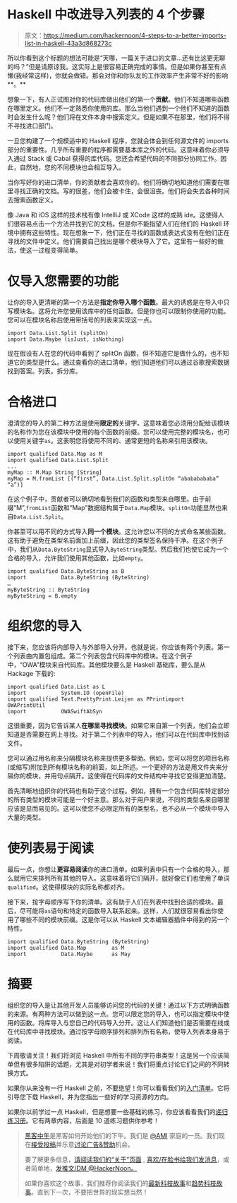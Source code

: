 # Haskell 中改进导入列表的 4 个步骤

> 原文：<https://medium.com/hackernoon/4-steps-to-a-better-imports-list-in-haskell-43a3d868273c>

所以你看到这个标题的想法可能是“天哪，一篇关于进口的文章…还有比这更无聊的吗？”但是请原谅我。这实际上是很容易正确完成的事情。但是如果你甚至有点懒(我经常这样)，你就会做错。那会对你和你队友的工作效率产生非常不好的影响**。**

想象一下，有人正试图对你的代码库做出他们的第一个**贡献**。他们不知道哪些函数在哪里定义。他们不一定熟悉你使用的库。那么当他们遇到一个他们不知道的函数时会发生什么呢？他们将在文件本身中搜索定义。但是如果不在那里，他们将不得不寻找进口部门。

一旦您构建了一个规模适中的 Haskell 程序，您就会体会到任何源文件的 imports 部分的重要性。几乎所有重要的程序都需要基本库之外的代码。这意味着你必须导入通过 Stack 或 Cabal 获得的库代码。您还会希望代码的不同部分协同工作。因此，自然地，您的不同模块也会相互导入。

当你写好你的进口清单，你的贡献者会喜欢你的。他们将确切地知道他们需要在哪里寻找正确的文档。写的很差，他们会被卡住，会很沮丧。他们将会失去各种时间去搜索函数定义。

像 Java 和 iOS 这样的技术栈有像 IntelliJ 或 XCode 这样的成熟 ide。这使得人们很容易点击一个方法并找到它的文档。但是你不能指望人们在他们的 Haskell 环境中拥有这些特性。现在想象一下，他们正在寻找的函数或表达式没有在他们正在寻找的文件中定义。他们需要自己找出是哪个模块导入了它。这里有一些好的做法，使这一过程变得简单。

# 仅导入您需要的功能

让你的导入更清晰的第一个方法是**指定你导入哪个函数**。最大的诱惑是在导入中只写模块名。这将允许您使用该库中的任何函数。但是你也可以限制你使用的功能。您可以在模块名称后使用带括号的列表来实现这一点。

```
import Data.List.Split (splitOn) 
import Data.Maybe (isJust, isNothing)
```

现在假设有人在您的代码中看到了 splitOn 函数，但不知道它是做什么的，也不知道它的类型是什么。通过查看你的进口清单，他们知道他们可以通过谷歌搜索数据找到答案。列表。拆分库。

# 合格进口

澄清您的导入的第二种方法是使用**限定的**关键字。这意味着您必须用分配给该模块的名称作为您在该模块中使用的每个函数的前缀。您可以使用完整的模块名，也可以使用关键字`as`。这表明您将使用不同的、通常更短的名称来引用该模块。

```
import qualified Data.Map as M
import qualified Data.List.Split
...
myMap :: M.Map String [String]
myMap = M.fromList [(“first”, Data.List.Split.splitOn “abababababa” “a”)]
```

在这个例子中，贡献者可以确切地看到我们的函数和类型来自哪里。由于前缀“M”,`fromList`函数和“Map”数据结构属于`Data.Map`模块。`splitOn`功能显然也来自`Data.List.Split`。

你甚至可以用不同的方式导入**同一个模块**。这允许您以不同的方式命名某些函数。这有助于避免在类型名前面加上前缀，因此您的类型签名保持干净。在这个例子中，我们从`Data.ByteString`显式导入`ByteString`类型。然后我们也使它成为一个合格的导入，允许我们使用其他函数，比如`empty`。

```
import qualified Data.ByteString as B
import           Data.ByteString (ByteString)
…
myByteString :: ByteString
myByteString = B.empty
```

# 组织您的导入

接下来，您应该将内部导入与外部导入分开。也就是说，你应该有两个列表。第一个列表由内置包组成。第二个列表包含代码库中的模块。在这个例子中，“OWA”模块来自代码库。其他模块要么是 Haskell 基础库，要么是从 Hackage 下载的:

```
import qualified Data.List as L
import           System.IO (openFile)
import qualified Text.PrettyPrint.Leijen as PPrintimport           OWAPrintUtil
import           OWASwiftAbSyn
```

这很重要，因为它告诉某人**在哪里寻找模块**。如果它来自第一个列表，他们会立即知道是否需要在网上寻找。对于第二个列表中的导入，他们可以在代码库中找到该文件。

您可以通过用名称来分隔模块名称来提供更多帮助。例如，您可以将您的项目名称(或缩写)附加到所有模块名称的前面，如上所述。一个更好的方法是用文件夹来分隔你的模块，并用句点隔开。这使得在代码库的文件结构中寻找它变得更加清楚。

首先清晰地组织你的代码也有助于这个过程。例如，拥有一个包含代码库特定部分的所有类型的模块可能是一个好主意。那么对于用户来说，不同的类型名来自哪里应该是显而易见的。这可以使您不必限定所有的类型名，也不必从一个模块中导入大量的类型。

# 使列表易于阅读

最后一点，你想让**更容易阅读**你的进口清单。如果列表中只有一个合格的导入，那么就用它来排列所有其他的导入。这意味着将它们隔开，就好像它们也使用了单词`qualified`。这使得模块的实际名称都对齐。

接下来，按字母顺序写下你的清单。这有助于人们在列表中找到合适的模块。最后，尽可能将`as`语句和特定的函数导入联系起来。这样，人们就很容易看出你使用了哪些不同的模块前缀。这是你可以从 Haskell 文本编辑器插件中得到的另一个特性。

```
import qualified Data.ByteString (ByteString)
import qualified Data.Map        as M
import           Data.Maybe      as May
```

# 摘要

组织您的导入是让其他开发人员能够访问您的代码的关键！通过以下方式明确函数的来源。有两种方法可以做到这一点。您可以限定您的导入，也可以指定模块中使用的函数。将库导入与您自己的代码导入分开。这让人们知道他们是否需要在线或在代码库中寻找模块。通过按字母顺序排列和排列所有名称，使导入列表本身易于阅读。

下周敬请关注！我们将浏览 Haskell 中所有不同的字符串类型！这是另一个应该简单但有很多陷阱的话题，尤其是对初学者来说！我们将重点讨论它们之间的不同转换方式。

如果你从来没有一行 Haskell 之前，不要绝望！你可以看看我们的[入门清单](https://www.mmhaskell.com/checklist)。它将引导您下载 Haskell，并为您指出一些好的学习资源的方向。

如果你以前学过一点 Haskell，但是想要一些基础的练习，你应该看看我们的[递归练习册](https://www.mmhaskell.com/workbook)。它有两章内容，后面是 10 道练习题供你参考！

> [黑客中午](http://bit.ly/Hackernoon)是黑客如何开始他们的下午。我们是 [@AMI](http://bit.ly/atAMIatAMI) 家庭的一员。我们现在[接受投稿](http://bit.ly/hackernoonsubmission)并乐意[讨论广告&赞助](mailto:partners@amipublications.com)机会。
> 
> 要了解更多信息，[请阅读我们的“关于”页面](https://goo.gl/4ofytp) , [喜欢/在脸书给我们发消息](http://bit.ly/HackernoonFB)，或者简单地，[发推文/DM @HackerNoon。](https://goo.gl/k7XYbx)
> 
> 如果你喜欢这个故事，我们推荐你阅读我们的[最新科技故事](http://bit.ly/hackernoonlatestt)和[趋势科技故事](https://hackernoon.com/trending)。直到下一次，不要把世界的现实想当然！